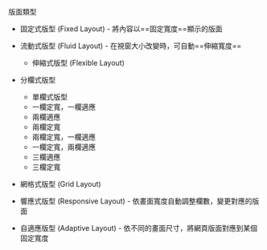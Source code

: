 版面類型
- 固定式版型 (Fixed Layout) - 將內容以==固定寬度==顯示的版面
- 流動式版型 (Fluid Layout) - 在視窗大小改變時，可自動==伸縮寬度==
	- 伸縮式版型 (Flexible Layout)
- 分欄式版型

	- 單欄式版型
	- 一欄定寬，一欄適應
	- 兩欄適應
	- 兩欄定寬
	- 兩欄定寬，一欄適應
	- 一欄定寬，兩欄適應
	- 三欄適應
	- 三欄定寬
- 網格式版型 (Grid Layout)
- 響應式版型 (Responsive Layout) - 依畫面寬度自動調整欄數，變更對應的版面
- 自適應版型 (Adaptive Layout) - 依不同的畫面尺寸，將網頁版面對應到某個固定寬度